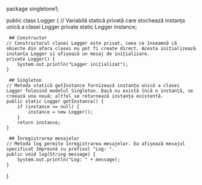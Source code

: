 package singletone1;

public class Logger {
    // Variabilă statică privată care stochează instanța unică a clasei Logger
    private static Logger instance;

     ## Constructor
    // Constructorul clasei Logger este privat, ceea ce înseamnă că obiecte din afara clasei nu pot fi create direct. Acesta inițializează instanța Logger și afișează un mesaj de inițializare.
    private Logger() {
        System.out.println("Logger inițializat");
    }

     ## Singleton
    // Metoda statică getInstance furnizează instanța unică a clasei Logger folosind modelul Singleton. Dacă nu există încă o instanță, se creează una nouă; altfel se returnează instanța existentă.
    public static Logger getInstance() {
        if (instance == null) {
            instance = new Logger();
        }
        return instance;
    }

     ## Înregistrarea mesajelor
    // Metoda log permite înregistrarea mesajelor. Ea afișează mesajul specificat împreună cu prefixul "Log: ".
    public void log(String message) {
        System.out.println("Log: " + message);
    }
}


